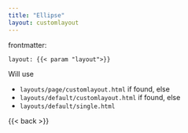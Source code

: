 ```yaml
---
title: "Ellipse"
layout: customlayout
---
```


frontmatter: 

```
layout: {{< param "layout">}}
```

Will use 
- `layouts/page/customlayout.html` if found, else
- `layouts/default/customlayout.html` if found, else
- `layouts/default/single.html`

{{< back >}}